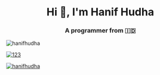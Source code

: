 <h1 align="center">Hi 👋, I'm Hanif Hudha</h1>
<h3 align="center">A programmer from 🇮🇩</h3>

<p align="left"> <img src="https://komarev.com/ghpvc/?username=hanifhudha&label=Profile%20views&color=0e75b6&style=flat" alt="hanifhudha" /> </p>

<p align="left"> <a href="https://github.com/ryo-ma/github-profile-trophy"><img src="https://github-profile-trophy.vercel.app/?username=123" alt="123" /></a> </p>

<p align="left"> <a href="https://twitter.com/hanifhudha" target="blank"><img src="https://img.shields.io/twitter/follow/hanifhudha?logo=twitter&style=for-the-badge" alt="hanifhudha" /></a> </p>
